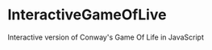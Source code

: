 InteractiveGameOfLive
=====================

Interactive version of Conway's Game Of Life in JavaScript